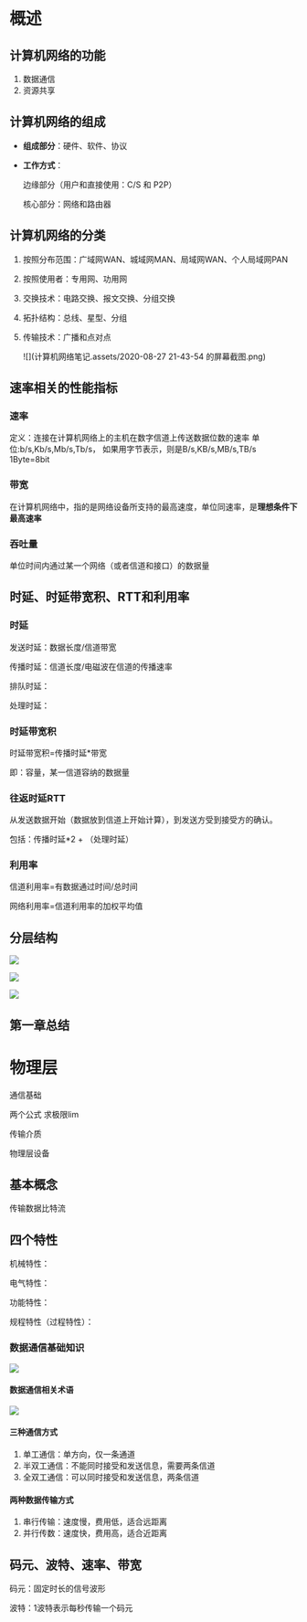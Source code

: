 # 概述

## 计算机网络的功能

1. 数据通信
2. 资源共享

## 计算机网络的组成

- **组成部分**：硬件、软件、协议

- **工作方式**：

  边缘部分（用户和直接使用：C/S  和 P2P）

  核心部分：网络和路由器

## 计算机网络的分类

1. 按照分布范围：广域网WAN、城域网MAN、局域网WAN、个人局域网PAN

2. 按照使用者：专用网、功用网

3. 交换技术：电路交换、报文交换、分组交换

4. 拓扑结构：总线、星型、分组

5. 传输技术：广播和点对点

   ![](计算机网络笔记.assets/2020-08-27 21-43-54 的屏幕截图.png)

## 速率相关的性能指标

### 速率

定义：连接在计算机网络上的主机在数字信道上传送数据位数的速率
单位:b/s,Kb/s,Mb/s,Tb/s，
如果用字节表示，则是B/s,KB/s,MB/s,TB/s
1Byte=8bit

### 带宽

在计算机网络中，指的是网络设备所支持的最高速度，单位同速率，是**理想条件下最高速率**

### 吞吐量

单位时间内通过某一个网络（或者信道和接口）的数据量

## 时延、时延带宽积、RTT和利用率

### 时延

发送时延：数据长度/信道带宽

传播时延：信道长度/电磁波在信道的传播速率

排队时延：

处理时延：

### 时延带宽积

时延带宽积=传播时延*带宽

即：容量，某一信道容纳的数据量

### 往返时延RTT

从发送数据开始（数据放到信道上开始计算），到发送方受到接受方的确认。

包括：传播时延*2 + （处理时延）

### 利用率

信道利用率=有数据通过时间/总时间

网络利用率=信道利用率的加权平均值

## 分层结构

![](计算机网络笔记.assets/20200626204724293.png)

![](计算机网络笔记.assets/五层参考模型.png)

![](计算机网络笔记.assets/五层结构.png)

## 第一章总结

# 物理层

通信基础

两个公式 求极限lim

传输介质

物理层设备



## 基本概念

传输数据比特流

## 四个特性

机械特性：

电气特性：

功能特性：

规程特性（过程特性）：

### 数据通信基础知识

![](计算机网络笔记.assets/数据通信的例子.png)

#### 数据通信相关术语

![](计算机网络笔记.assets/数据通信相关术语.png)

#### 三种通信方式

1. 单工通信：单方向，仅一条通道
2. 半双工通信：不能同时接受和发送信息，需要两条信道
3. 全双工通信：可以同时接受和发送信息，两条信道

#### 两种数据传输方式

1. 串行传输：速度慢，费用低，适合远距离
2. 并行传数：速度快，费用高，适合近距离

## 码元、波特、速率、带宽

码元：固定时长的信号波形

波特：1波特表示每秒传输一个码元

